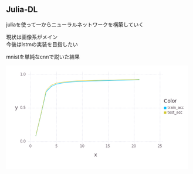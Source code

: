 ## Julia-DL

juliaを使って一からニューラルネットワークを構築していく  

現状は画像系がメイン  
今後はlstmの実装を目指したい  

mnistを単純なcnnで説いた結果  

![](output/accuracy.png)
